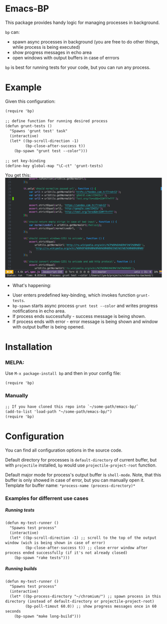 # Emacs-BP
This package provides handy logic for managing processes in background.

`bp` can:
- spawn async processes in background (you are free to do other things, whlie process is being executed)
- show progress messages in echo area
- open windows with output buffers in case of errrors

`bp` is best for running tests for your code, but you can run any process. 

# Example
Given this configuration:
```elisp
(require 'bp)

;; define function for running desired process
(defun grunt-tests ()
  "Spawns 'grunt test' task"
  (interactive)
  (let* ((bp-scroll-direction -1)
         (bp-close-after-success t))
    (bp-spawn "grunt test --color")))

;; set key-binding
(define-key global-map "\C-ct" 'grunt-tests)
```
You get this:
![grunt test example](./img/run-grunt-test.gif)

* What's happening:
- User enters predefined key-binding, which invokes function `grunt-tests`.
- `bp-spawn` starts async process `grunt test --color` and writes progress notifications in echo area.
- If process ends successfully - success message is being shown.
- If process ends with error - error message is being shown and window with output buffer is being opened.

# Installation
### MELPA:
Use `M-x package-install bp` and then in your config file:
```elisp
(require 'bp)
```

### Manually
```elisp
;; If you have cloned this repo into `~/some-path/emacs-bp/`
(add-to-list 'load-path "~/some-path/emacs-bp/")
(require 'bp)
```

# Configuration
You can find all configuration options in the source code.

Default directory for processes is `default-directory` of current buffer, but with `projectile` installed, `bp` would use `projectile-project-root` function.

Default major mode for process's output buffer is ``shell-mode``. Note, that this buffer is only showed in case of error, but you can manually open it. Template for buffer name: `*process-name (process-directory)*`

### Examples for differrent use cases
##### Running tests
```elisp
(defun my-test-runner ()
  "Spawns test process"
  (interactive)
  (let* ((bp-scroll-direction -1) ;; scroll to the top of the output window (wich is being shown in case of error)
         (bp-close-after-success t)) ;; close error window after process ended successfully (if it's not already closed)
    (bp-spawn "rake tests")))
```
##### Running builds
```elisp
(defun my-test-runner ()
  "Spawns test process"
  (interactive)
  (let* ((bp-process-directory "~/chromium/") ;; spawn process in this directory (instead of default-directory or projectile-project-root)
         (bp-poll-timout 60.0)) ;; show progress messages once in 60 seconds
    (bp-spawn "make long-build")))
```

